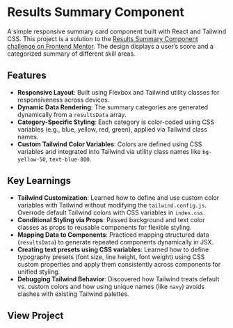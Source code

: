 # Results Summary Component

A simple responsive summary card component built with React and Tailwind CSS. This project is a solution to the [Results Summary Component challenge on Frontend Mentor](https://www.frontendmentor.io/challenges/results-summary-component-CE_K6s0maV). The design displays a user’s score and a categorized summary of different skill areas.

## Features

- **Responsive Layout**: Built using Flexbox and Tailwind utility classes for responsiveness across devices.
- **Dynamic Data Rendering**: The summary categories are generated dynamically from a `resultsData` array.
- **Category-Specific Styling**: Each category is color-coded using CSS variables (e.g., blue, yellow, red, green), applied via Tailwind class names.
- **Custom Tailwind Color Variables**: Colors are defined using CSS variables and integrated into Tailwind via utility class names like `bg-yellow-50`, `text-blue-800`.

## Key Learnings

- **Tailwind Customization**: Learned how to define and use custom color variables with Tailwind without modifying the `tailwind.config.js`. Overrode default Tailwind colors with CSS variables in `index.css`.
- **Conditional Styling via Props**: Passed background and text color classes as props to reusable components for flexible styling.
- **Mapping Data to Components**: Practiced mapping structured data (`resultsData`) to generate repeated components dynamically in JSX.
- **Creating text presets using CSS variables**: Learned how to define typography presets (font size, line height, font weight) using CSS custom properties and apply them consistently across components for unified styling.
- **Debugging Tailwind Behavior**: Discovered how Tailwind treats default vs. custom colors and how using unique names (like `navy`) avoids clashes with existing Tailwind palettes.

## View Project
